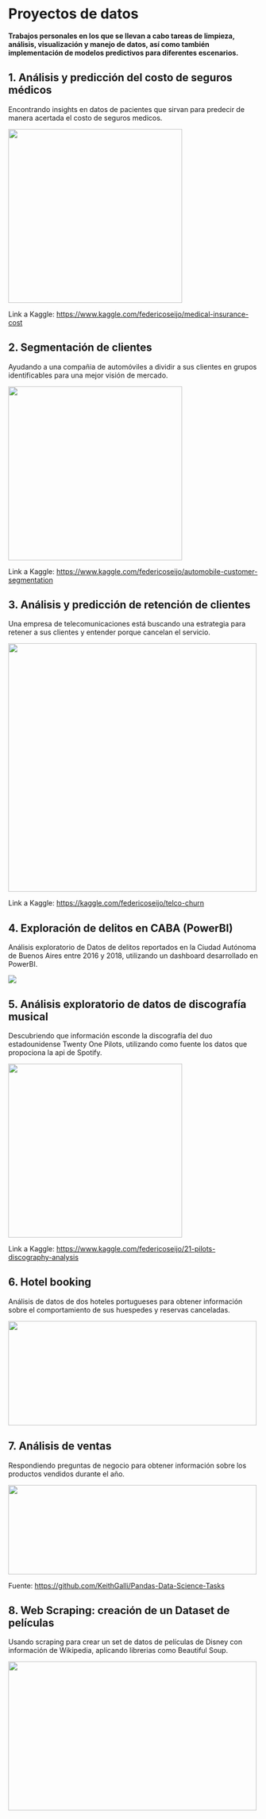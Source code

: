 # Proyectos de datos

**Trabajos personales en los que se llevan a cabo tareas de limpieza, análisis, visualización y manejo de datos, así como también implementación de modelos predictivos para  diferentes escenarios.**

## 1. Análisis y predicción del costo de seguros médicos

Encontrando insights en datos de pacientes que sirvan para predecir de manera acertada el costo de seguros medicos.

<img src="https://i.ibb.co/b5FKvWf/assss2.jpg" width="350" />

Link a Kaggle: https://www.kaggle.com/federicoseijo/medical-insurance-cost

## 2. Segmentación de clientes

Ayudando a una compañia de automóviles a dividir a sus clientes en grupos identificables para una mejor visión de mercado.

<img src="https://i.ibb.co/KDTzBcm/assss.jpg" width="350" />

Link a Kaggle: https://www.kaggle.com/federicoseijo/automobile-customer-segmentation

## 3. Análisis y predicción de retención de clientes

Una empresa de telecomunicaciones está buscando una estrategia para retener a sus clientes y entender porque cancelan el servicio.

<img src="https://i.ibb.co/JpQMdBR/mama.png" width="500" />

Link a Kaggle: https://kaggle.com/federicoseijo/telco-churn

## 4. Exploración de delitos en CABA (PowerBI)

Análisis exploratorio de Datos de delitos reportados en la Ciudad Autónoma de Buenos Aires entre 2016 y 2018, utilizando un dashboard desarrollado en PowerBI.

<img src="https://media3.giphy.com/media/61Vn3cpxYkJAzsiqNb/giphy.gif?cid=790b76111bd15f95e9a25abf592fb270e26cc12332216e3e&rid=giphy.gif&ct=g"/>

## 5. Análisis exploratorio de datos de discografía musical

Descubriendo que información esconde la discografía del duo estadounidense Twenty One Pilots, utilizando como fuente los datos que propociona la api de Spotify.

<img src="https://i.ibb.co/B474Fcz/FAQKPRMWYAU3n9-H.jpg" width="350"/>

Link a Kaggle: https://www.kaggle.com/federicoseijo/21-pilots-discography-analysis

## 6. Hotel booking

Análisis de datos de dos hoteles portugueses para obtener información sobre el comportamiento de sus huespedes y reservas canceladas.

<img src="https://i.ibb.co/mRH2r2b/god.png" width="500" height="210"/>

## 7. Análisis de ventas

Respondiendo preguntas de negocio para obtener información sobre los productos vendidos durante el año.

<img src="https://i.ibb.co/Y8SPScD/god-damn.png" width="500" height="180" />

Fuente: https://github.com/KeithGalli/Pandas-Data-Science-Tasks

## 8. Web Scraping: creación de un Dataset de películas

Usando scraping para crear un set de datos de películas de Disney con información de Wikipedia, aplicando librerias como Beautiful Soup.

<img src="https://i.ibb.co/PCRJ6HB/TOYSTORY-VEVENT-BOX.png" width="500" height="300" />



